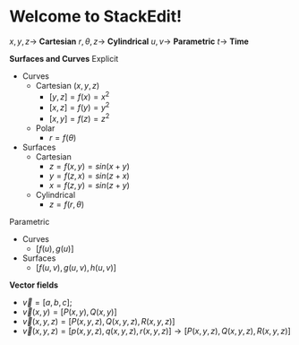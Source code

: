 # Welcome to StackEdit!

$x,y,z \rightarrow$ **Cartesian**
$r,\theta,z \rightarrow$ **Cylindrical**
$u,v \rightarrow$ **Parametric**
$t \rightarrow$ **Time**

**Surfaces and Curves**
Explicit
* Curves
	* Cartesian ($x,y,z$)
		* $[y,z] = f(x) = x^2$
		* $[x,z] = f(y) = y^2$
		* $[x,y] = f(z) = z^2$
	* Polar
		* $r = f(\theta)$
* Surfaces
	* Cartesian
		* $z = f(x,y) = sin(x+y)$
		* $y = f(z,x) = sin(z+x)$
		* $x = f(z,y) = sin(z+y)$
	* Cylindrical
		* $z = f(r,\theta)$
		
Parametric
* Curves
	* $[f(u),g(u)]$
* Surfaces
	* $[f(u,v),g(u,v),h(u,v)]$
	
**Vector fields**
* $\vec{v} = [a,b,c]$;
* $\vec{v}(x,y) = [P(x,y),Q(x,y)]$
* $\vec{v}(x,y,z) = [P(x,y,z),Q(x,y,z),R(x,y,z)]$
* $\vec{v}(x,y,z) = [p(x,y,z),q(x,y,z),r(x,y,z)] \rightarrow [P(x,y,z),Q(x,y,z),R(x,y,z)]$